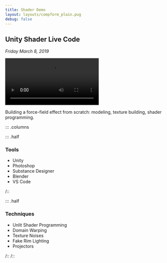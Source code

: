 ```yaml
---
title: Shader Demo
layout: layouts/compform_plain.pug
debug: false
---
```


## Unity Shader Live Code

_Friday March 8, 2019_

<video controls>
  <source src="figures/shader_demo.mp4" type="video/mp4">
</video>

Building a force-field effect from scratch: modeling, texture building, shader programming.

::: .columns

::: .half

### Tools

- Unity
- Photoshop
- Substance Designer
- Blender
- VS Code

/::

::: .half

### Techniques

- Unlit Shader Programming
- Domain Warping
- Texture Noises
- Fake Rim Lighting
- Projectors

/::
/::
